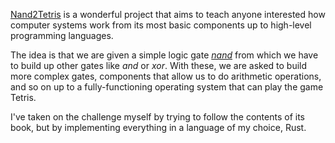 [Nand2Tetris](https://www.nand2tetris.org/)
is a wonderful project that aims to teach anyone interested how computer
systems work from its most basic components up to high-level programming
languages.

The idea is that we are given a simple logic gate [*nand*](https://en.wikipedia.org/wiki/NAND_gate)
from which we have to build up other gates like *and* or *xor*.
With these, we are asked to build more complex gates, components that allow
us to do arithmetic operations, and so on up to a fully-functioning operating system
that can play the game Tetris.

I've taken on the challenge myself by trying to follow the contents of
its book, but by implementing everything in a language of my choice, Rust.
